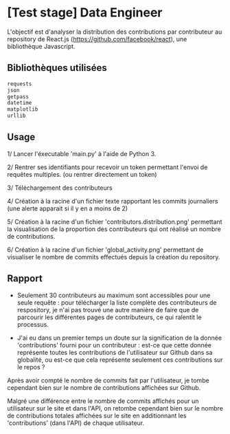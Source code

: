 # [Test stage] Data Engineer

L'objectif est d'analyser la distribution des contributions par contributeur au repository de React.js (https://github.com/facebook/react), une bibliothèque Javascript.

## Bibliothèques utilisées

```bash
requests
json
getpass
datetime
matplotlib
urllib
```

## Usage

1/ Lancer l'éxecutable 'main.py' à l'aide de Python 3.

2/ Rentrer ses identifiants pour recevoir un token permettant l'envoi de requêtes multiples. (ou rentrer directement un token)

3/ Téléchargement des contributeurs

4/ Création à la racine d'un fichier texte rapportant les commits journaliers (une alerte apparait si il y en a moins de 2)

5/ Création à la racine d'un fichier 'contributors.distribution.png'  permettant la visualisation de la proportion des contributeurs qui ont réalisé un nombre de contributions.

6/ Création à la racine d'un fichier 'global_activity.png' permettant de visualiser le nombre de commits effectués depuis la création du repository.


## Rapport

- Seulement 30 contributeurs au maximum sont accessibles pour une seule requête : pour télécharger la liste complète des contributeurs de respository, je n'ai pas trouvé une autre manière de faire que de parcourir les différentes pages de contributeurs, ce qui ralentit le processus.

- J'ai eu dans un premier temps un doute sur la signification de la donnée 'contributions' fourni pour un contributeur : est-ce que cette donnée représente toutes les contributions de l'utilisateur sur Github dans sa globalité, ou est-ce que cela représente seulement ces contributions sur le repos ?

Après avoir compté le nombre de commits fait par l'utilisateur, je tombe cependant bien sur le nombre de contributions affichées sur Github. 

Malgré une différence entre le nombre de commits affichés pour un utilisateur sur le site et dans l'API, on retombe cependant bien sur le nombre de contributions totales affichées sur le site en additionnant les 'contributions' (dans l'API) de chaque utilisateur.

